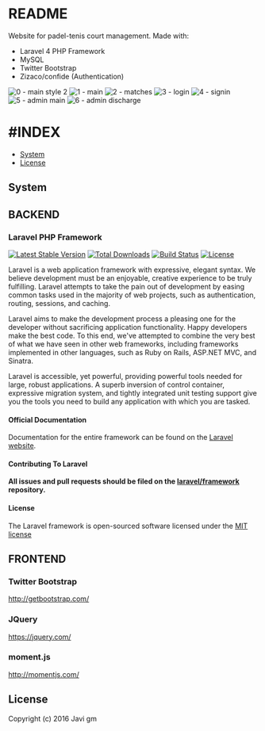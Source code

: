 README
==============

Website for padel-tenis court management. Made with:

- Laravel 4 PHP Framework
- MySQL
- Twitter Bootstrap
- Zizaco/confide (Authentication)

![0 - main style 2](https://cloud.githubusercontent.com/assets/11034615/21744034/ac87ec68-d50e-11e6-8f45-8d2b5c41edb0.png)
![1 - main](https://cloud.githubusercontent.com/assets/11034615/21744032/ac719f8a-d50e-11e6-8c7b-dd21cd06ddd7.png)
![2 - matches](https://cloud.githubusercontent.com/assets/11034615/21744030/ac71645c-d50e-11e6-8a7b-cb0ef174af3f.png)
![3 - login](https://cloud.githubusercontent.com/assets/11034615/21744028/ac711812-d50e-11e6-860a-d55ca678581d.png)
![4 - signin](https://cloud.githubusercontent.com/assets/11034615/21744031/ac71bd44-d50e-11e6-8677-50fe7f4f22b7.png)
![5 - admin main](https://cloud.githubusercontent.com/assets/11034615/21744029/ac715fc0-d50e-11e6-9f76-d45fb15d27a9.png)
![6 - admin discharge](https://cloud.githubusercontent.com/assets/11034615/21744033/ac73dca0-d50e-11e6-9f3a-e9d4dda38285.png)



#INDEX
==============

- [System](#system)
- [License](#license)


System
--------------
## BACKEND
### Laravel PHP Framework

[![Latest Stable Version](https://poser.pugx.org/laravel/framework/version.png)](https://packagist.org/packages/laravel/framework) [![Total Downloads](https://poser.pugx.org/laravel/framework/d/total.png)](https://packagist.org/packages/laravel/framework) [![Build Status](https://travis-ci.org/laravel/framework.png)](https://travis-ci.org/laravel/framework) [![License](https://poser.pugx.org/laravel/framework/license.png)](https://packagist.org/packages/laravel/framework)

Laravel is a web application framework with expressive, elegant syntax. We believe development must be an enjoyable, creative experience to be truly fulfilling. Laravel attempts to take the pain out of development by easing common tasks used in the majority of web projects, such as authentication, routing, sessions, and caching.

Laravel aims to make the development process a pleasing one for the developer without sacrificing application functionality. Happy developers make the best code. To this end, we've attempted to combine the very best of what we have seen in other web frameworks, including frameworks implemented in other languages, such as Ruby on Rails, ASP.NET MVC, and Sinatra.

Laravel is accessible, yet powerful, providing powerful tools needed for large, robust applications. A superb inversion of control container, expressive migration system, and tightly integrated unit testing support give you the tools you need to build any application with which you are tasked.

#### Official Documentation

Documentation for the entire framework can be found on the [Laravel website](http://laravel.com/docs).

#### Contributing To Laravel

**All issues and pull requests should be filed on the [laravel/framework](http://github.com/laravel/framework) repository.**

#### License

The Laravel framework is open-sourced software licensed under the [MIT license](http://opensource.org/licenses/MIT)

## FRONTEND
### Twitter Bootstrap
http://getbootstrap.com/

### JQuery
https://jquery.com/

### moment.js
http://momentjs.com/  

License
-------

Copyright (c) 2016 Javi gm
